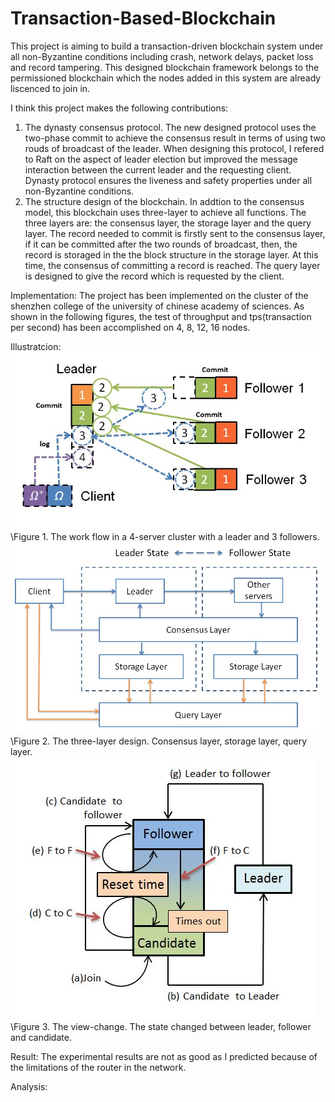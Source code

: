 # Transaction-Based-Blockchain

This project is aiming to build a transaction-driven blockchain system under all non-Byzantine conditions including crash, network delays, packet loss and record tampering. This designed blockchain framework belongs to the permissioned blockchain which the nodes added in this system are already liscenced to join in.

I think this project makes the following contributions:
1. The dynasty consensus protocol. The new designed protocol uses the two-phase commit to achieve the consensus result in terms of using two rouds of broadcast of the leader. When designing this protocol, I refered to Raft on the aspect of leader election but improved the message interaction between the current leader and the requesting client. Dynasty protocol ensures the liveness and safety properties under all non-Byzantine conditions.
2. The structure design of the blockchain. In addtion to the consensus model, this blockchain uses three-layer to achieve all functions. The three layers are: the consensus layer, the storage layer and the query layer. The record needed to commit is firstly sent to the consensus layer, if it can be committed after the two rounds of broadcast, then, the record is storaged in the the block structure in the storage layer. At this time, the consensus of committing a record is reached. The query layer is designed to give the record which is requested by the client.

Implementation:
The project has been implemented on the cluster of the shenzhen college of the university of chinese academy of sciences. As shown in the following figures, the test of throughput and tps(transaction per second) has been accomplished on 4, 8, 12, 16 nodes. 

Illustratcion:
![Figure 1. Work folw](https://github.com/thatisedward/Transaction-Based-Blockchain/blob/master/Screenshots/work_flow.JPG)
\\Figure 1. The work flow in a 4-server cluster with a leader and 3 followers.
![Figure 2. Three-layer design](https://github.com/thatisedward/Transaction-Based-Blockchain/blob/master/Screenshots/three_layer_design.JPG)
\\Figure 2. The three-layer design. Consensus layer, storage layer, query layer.
![Figure 3. View-change](https://github.com/thatisedward/Transaction-Based-Blockchain/blob/master/Screenshots/view_change.JPG)
\\Figure 3. The view-change. The state changed between leader, follower and candidate.

Result:
The experimental results are not as good as I predicted because of the limitations of the router in the network. 

Analysis:
